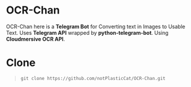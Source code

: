 # OCR-Chan
OCR-Chan here is a **Telegram Bot** for Converting text in Images to Usable Text.
Uses **Telegram API** wrapped by **python-telegram-bot**.
Using **Cloudmersive OCR API**.

# Clone
>`git clone https://github.com/notPlasticCat/OCR-Chan.git`
